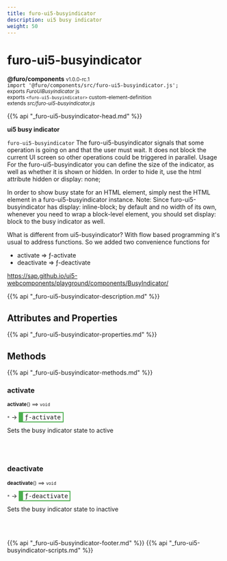 ```yaml
---
title: furo-ui5-busyindicator
description: ui5 busy indicator
weight: 50
---
```


# furo-ui5-busyindicator
**@furo/components** <small>v1.0.0-rc.1</small>
<br>`import '@furo/components/src/furo-ui5-busyindicator.js';`<small>
<br>exports *FuroUiBusyindicator* js
<br>exports `<furo-ui5-busyindicator>` custom-element-definition
<br>extends *src/furo-ui5-busyindicator.js*</small>

{{% api "_furo-ui5-busyindicator-head.md" %}}

**ui5 busy indicator**

`furo-ui5-busyindicator`
The furo-ui5-busyindicator signals that some operation is going on and that the user must wait. It does not block
the current UI screen so other operations could be triggered in parallel.
Usage
For the furo-ui5-busyindicator you can define the size of the indicator, as well as whether it is shown or hidden.
In order to hide it, use the html attribute hidden or display: none;

In order to show busy state for an HTML element, simply nest the HTML element in a furo-ui5-busyindicator instance.
Note: Since furo-ui5-busyindicator has display: inline-block; by default and no width of its own, whenever you need
to wrap a block-level element, you should set display: block to the busy indicator as well.

What is different from ui5-busyindicator?
With flow based programming it's usual to address functions. So we added two convenience functions for
- activate => ƒ-activate
- deactivate => ƒ-deactivate

https://sap.github.io/ui5-webcomponents/playground/components/BusyIndicator/

{{% api "_furo-ui5-busyindicator-description.md" %}}


## Attributes and Properties
{{% api "_furo-ui5-busyindicator-properties.md" %}}





## Methods
{{% api "_furo-ui5-busyindicator-methods.md" %}}


### **activate**
<small>**activate**() ⟹ `void`</small>

<small>`*`</small> →
<span  style="border-width:2px 2px 2px 10px; border-style: solid;border-color:  rgb(76, 175, 80);font-family:monospace; padding:2px 4px;">ƒ-activate</span>

Sets the busy indicator state to active

<br><br>

### **deactivate**
<small>**deactivate**() ⟹ `void`</small>

<small>`*`</small> →
<span  style="border-width:2px 2px 2px 10px; border-style: solid;border-color:  rgb(76, 175, 80);font-family:monospace; padding:2px 4px;">ƒ-deactivate</span>

Sets the busy indicator state to inactive

<br><br>




{{% api "_furo-ui5-busyindicator-footer.md" %}}
{{% api "_furo-ui5-busyindicator-scripts.md" %}}
